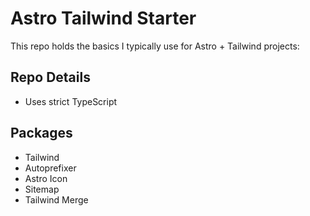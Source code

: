 # Astro Tailwind Starter

This repo holds the basics I typically use for Astro + Tailwind projects:

## Repo Details

- Uses strict TypeScript

## Packages

- Tailwind
- Autoprefixer
- Astro Icon
- Sitemap
- Tailwind Merge
